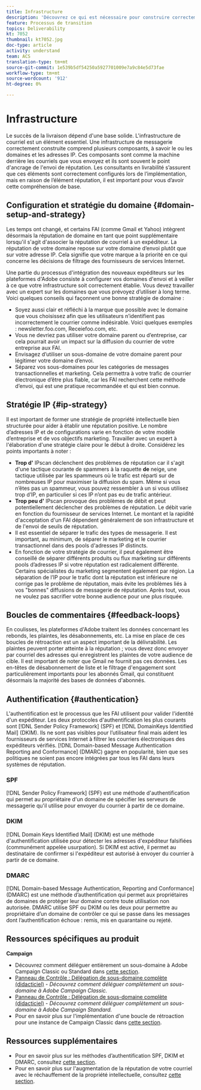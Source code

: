 ```yaml
---
title: Infrastructure
description: 'Découvrez ce qui est nécessaire pour construire correctement une infrastructure de messagerie. '
feature: Processus de transition
topics: Deliverability
kt: 7052
thumbnail: kt7052.jpg
doc-type: article
activity: understand
team: ACS
translation-type: tm+mt
source-git-commit: 1e539b5df54250a5927701009e7a9c84e5d73fae
workflow-type: tm+mt
source-wordcount: '912'
ht-degree: 0%

---
```



# Infrastructure

Le succès de la livraison dépend d&#39;une base solide. L&#39;infrastructure de courriel est un élément essentiel. Une infrastructure de messagerie correctement construite comprend plusieurs composants, à savoir le ou les domaines et les adresses IP. Ces composants sont comme la machine derrière les courriels que vous envoyez et ils sont souvent le point d&#39;ancrage de l&#39;envoi de réputation. Les consultants en livrabilité s’assurent que ces éléments sont correctement configurés lors de l’implémentation, mais en raison de l’élément réputation, il est important pour vous d’avoir cette compréhension de base.

## Configuration et stratégie du domaine {#domain-setup-and-strategy}

Les temps ont changé, et certains FAI (comme Gmail et Yahoo) intègrent désormais la réputation de domaine en tant que point supplémentaire lorsqu&#39;il s&#39;agit d&#39;associer la réputation de courriel à un expéditeur. La réputation de votre domaine repose sur votre domaine d’envoi plutôt que sur votre adresse IP. Cela signifie que votre marque a la priorité en ce qui concerne les décisions de filtrage des fournisseurs de services Internet.

Une partie du processus d&#39;intégration des nouveaux expéditeurs sur les plateformes d&#39;Adobe consiste à configurer vos domaines d&#39;envoi et à veiller à ce que votre infrastructure soit correctement établie. Vous devez travailler avec un expert sur les domaines que vous prévoyez d’utiliser à long terme. Voici quelques conseils qui façonnent une bonne stratégie de domaine :

* Soyez aussi clair et réfléchi à la marque que possible avec le domaine que vous choisissez afin que les utilisateurs n’identifient pas incorrectement le courrier comme indésirable. Voici quelques exemples : newsletter.foo.com, Receiefoo.com, etc.
* Vous ne devriez pas utiliser votre domaine parent ou d’entreprise, car cela pourrait avoir un impact sur la diffusion du courrier de votre entreprise aux FAI.
* Envisagez d’utiliser un sous-domaine de votre domaine parent pour légitimer votre domaine d’envoi.
* Séparez vos sous-domaines pour les catégories de messages transactionnelles et marketing. Cela permettra à votre trafic de courrier électronique d’être plus fiable, car les FAI recherchent cette méthode d’envoi, qui est une pratique recommandée et qui est bien connue.

## Stratégie IP {#ip-strategy}

Il est important de former une stratégie de propriété intellectuelle bien structurée pour aider à établir une réputation positive. Le nombre d’adresses IP et de configurations varie en fonction de votre modèle d’entreprise et de vos objectifs marketing. Travailler avec un expert à l&#39;élaboration d&#39;une stratégie claire pour le début à droite. Considérez les points importants à noter :

* **Trop d&#39;** IPscan déclenchent des problèmes de réputation car il s&#39;agit d&#39;une tactique courante de spammers à la raquette **de** neige, une tactique utilisée par les spammeurs où le trafic est réparti sur de nombreuses IP pour maximiser la diffusion du spam. Même si vous n’êtes pas un spammeur, vous pouvez ressembler à un si vous utilisez trop d’IP, en particulier si ces IP n’ont pas eu de trafic antérieur.
* **Trop peu d&#39;** IPscan provoque des problèmes de débit et peut potentiellement déclencher des problèmes de réputation. Le débit varie en fonction du fournisseur de services Internet. Le montant et la rapidité d&#39;acceptation d&#39;un FAI dépendent généralement de son infrastructure et de l&#39;envoi de seuils de réputation.
* Il est essentiel de séparer le trafic des types de messagerie. Il est important, au minimum, de séparer le marketing et le courrier transactionnel dans des pools d&#39;adresses IP distincts.
* En fonction de votre stratégie de courrier, il peut également être conseillé de séparer différents produits ou flux marketing sur différents pools d’adresses IP si votre réputation est radicalement différente. Certains spécialistes du marketing segmentent également par région. La séparation de l’IP pour le trafic dont la réputation est inférieure ne corrige pas le problème de réputation, mais évite les problèmes liés à vos &quot;bonnes&quot; diffusions de messagerie de réputation. Après tout, vous ne voulez pas sacrifier votre bonne audience pour une  plus risquée.

## Boucles de commentaires {#feedback-loops}

En coulisses, les plateformes d&#39;Adobe traitent les données concernant les rebonds, les plaintes, les désabonnements, etc. La mise en place de ces boucles de rétroaction est un aspect important de la délivrabilité. Les plaintes peuvent porter atteinte à la réputation ; vous devez donc envoyer par courriel des adresses qui enregistrent les plaintes de votre audience de cible. Il est important de noter que Gmail ne fournit pas ces données. Les en-têtes de désabonnement de liste et le filtrage d&#39;engagement sont particulièrement importants pour les abonnés Gmail, qui constituent désormais la majorité des bases de données d&#39;abonnés.

## Authentification {#authentication}

L&#39;authentification est le processus que les FAI utilisent pour valider l&#39;identité d&#39;un expéditeur. Les deux protocoles d&#39;authentification les plus courants sont [!DNL Sender Policy Framework] (SPF) et [!DNL DomainKeys Identified Mail] (DKIM). Ils ne sont pas visibles pour l’utilisateur final mais aident les fournisseurs de services Internet à filtrer les courriers électroniques des expéditeurs vérifiés. [!DNL Domain-based Message Authentication Reporting and Conformance] (DMARC) gagne en popularité, bien que ses politiques ne soient pas encore intégrées par tous les FAI dans leurs systèmes de réputation.

### SPF

[!DNL Sender Policy Framework] (SPF) est une méthode d&#39;authentification qui permet au propriétaire d&#39;un domaine de spécifier les serveurs de messagerie qu&#39;il utilise pour envoyer du courrier à partir de ce domaine.

### DKIM

[!DNL Domain Keys Identified Mail] (DKIM) est une méthode d&#39;authentification utilisée pour détecter les adresses d&#39;expéditeur falsifiées (communément appelée usurpation). Si DKIM est activé, il permet au destinataire de confirmer si l&#39;expéditeur est autorisé à envoyer du courrier à partir de ce domaine.

### DMARC

[!DNL Domain-based Message Authentication, Reporting and Conformance] (DMARC) est une méthode d’authentification qui permet aux propriétaires de domaines de protéger leur domaine contre toute utilisation non autorisée. DMARC utilise SPF ou DKIM ou les deux pour permettre au propriétaire d’un domaine de contrôler ce qui se passe dans les messages dont l’authentification échoue : remis, mis en quarantaine ou rejeté.

## Ressources spécifiques au produit

**Campaign**

* Découvrez comment déléguer entièrement un sous-domaine à Adobe Campaign Classic ou Standard dans [cette section](/help/additional-resources/ac-domain-name-setup.md).
* [Panneau de Contrôle : Délégation de sous-domaine complète (didacticiel)](https://experienceleague.corp.adobe.com/docs/campaign-classic-learn/control-panel/subdomains-and-certificates/subdomain-delegation.html)  -  *Découvrez comment déléguer complètement un sous-domaine à Adobe Campaign Classic.*
* [Panneau de Contrôle : Délégation de sous-domaine complète (didacticiel)](https://experienceleague.corp.adobe.com/docs/campaign-standard-learn/control-panel/subdomains-and-certificates/subdomain-delegation.html)  -  *Découvrez comment déléguer complètement un sous-domaine à Adobe Campaign Standard.*
* Pour en savoir plus sur l&#39;implémentation d&#39;une boucle de rétroaction pour une instance de Campaign Classic dans [cette section](/help/additional-resources/acc-technical-recommendations.md#feedback-loop-acc).

## Ressources supplémentaires

* Pour en savoir plus sur les méthodes d’authentification SPF, DKIM et DMARC, consultez [cette section](/help/additional-resources/authentication.md).
* Pour en savoir plus sur l&#39;augmentation de la réputation de votre courriel avec le réchauffement de la propriété intellectuelle, consultez [cette section](/help/additional-resources/increase-reputation-with-ip-warming.md).
